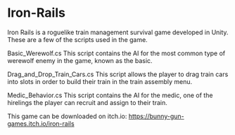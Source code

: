 # Iron-Rails

Iron Rails is a roguelike train management survival game developed in Unity. These are a few of the scripts used in the game.

Basic_Werewolf.cs
This script contains the AI for the most common type of werewolf enemy in the game, known as the basic.

Drag_and_Drop_Train_Cars.cs
This script allows the player to drag train cars into slots in order to build their train in the train assembly menu.

Medic_Behavior.cs
This script contains the AI for the medic, one of the hirelings the player can recruit and assign to their train.

This game can be downloaded on itch.io: https://bunny-gun-games.itch.io/iron-rails
